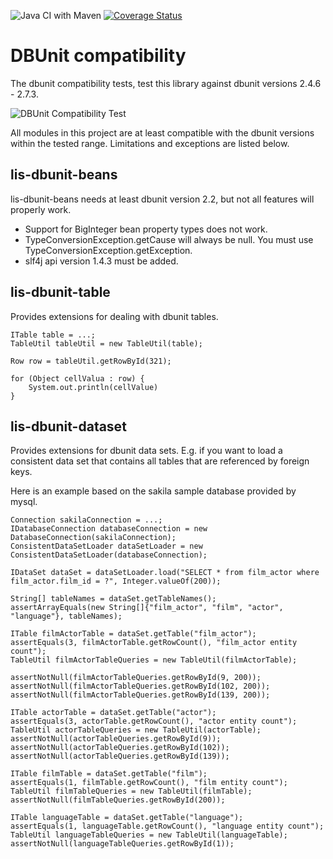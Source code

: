 
![Java CI with Maven](https://github.com/link-intersystems/dbunit-extensions/workflows/Java%20CI%20with%20Maven/badge.svg)
[![Coverage Status](https://coveralls.io/repos/github/link-intersystems/dbunit-extensions/badge.svg?branch=master)](https://coveralls.io/github/link-intersystems/dbunit-extensions?branch=master)


# DBUnit compatibility 

The dbunit compatibility tests, test this library against dbunit versions 2.4.6 - 2.7.3.

![DBUnit Compatibility Test](https://github.com/link-intersystems/dbunit-extensions/workflows/DBUnit%20Compatibility%20Tests/badge.svg)

All modules in this project are at least compatible with the dbunit versions within the tested range. 
Limitations and exceptions are listed below.

## lis-dbunit-beans

lis-dbunit-beans needs at least dbunit version 2.2, 
but not all features will properly work.

- Support for BigInteger bean property types does not work.
- TypeConversionException.getCause will always be null. You must use TypeConversionException.getException.
- slf4j api version 1.4.3 must be added.

## lis-dbunit-table

Provides extensions for dealing with dbunit tables. 

    ITable table = ...;
    TableUtil tableUtil = new TableUtil(table);

    Row row = tableUtil.getRowById(321);
    
    for (Object cellValua : row) {
        System.out.println(cellValue)
    }

## lis-dbunit-dataset

Provides extensions for dbunit data sets. E.g. if you want to load a consistent data
set that contains all tables that are referenced by foreign keys.

Here is an example based on the sakila sample database provided by mysql.

    Connection sakilaConnection = ...;
    IDatabaseConnection databaseConnection = new DatabaseConnection(sakilaConnection);
    ConsistentDataSetLoader dataSetLoader = new ConsistentDataSetLoader(databaseConnection);

    IDataSet dataSet = dataSetLoader.load("SELECT * from film_actor where film_actor.film_id = ?", Integer.valueOf(200));

    String[] tableNames = dataSet.getTableNames();
    assertArrayEquals(new String[]{"film_actor", "film", "actor", "language"}, tableNames);
    
    ITable filmActorTable = dataSet.getTable("film_actor");
    assertEquals(3, filmActorTable.getRowCount(), "film_actor entity count");
    TableUtil filmActorTableQueries = new TableUtil(filmActorTable);
    
    assertNotNull(filmActorTableQueries.getRowById(9, 200));
    assertNotNull(filmActorTableQueries.getRowById(102, 200));
    assertNotNull(filmActorTableQueries.getRowById(139, 200));
    
    ITable actorTable = dataSet.getTable("actor");
    assertEquals(3, actorTable.getRowCount(), "actor entity count");
    TableUtil actorTableQueries = new TableUtil(actorTable);
    assertNotNull(actorTableQueries.getRowById(9));
    assertNotNull(actorTableQueries.getRowById(102));
    assertNotNull(actorTableQueries.getRowById(139));
    
    ITable filmTable = dataSet.getTable("film");
    assertEquals(1, filmTable.getRowCount(), "film entity count");
    TableUtil filmTableQueries = new TableUtil(filmTable);
    assertNotNull(filmTableQueries.getRowById(200));
    
    ITable languageTable = dataSet.getTable("language");
    assertEquals(1, languageTable.getRowCount(), "language entity count");
    TableUtil languageTableQueries = new TableUtil(languageTable);
    assertNotNull(languageTableQueries.getRowById(1));




